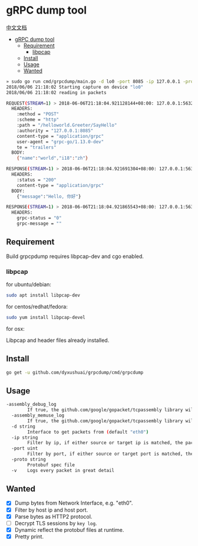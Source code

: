 # gRPC dump tool

[中文文档](README-zh.md)

<!-- TOC -->

- [gRPC dump tool](#grpc-dump-tool)
  - [Requirement](#requirement)
    - [libpcap](#libpcap)
  - [Install](#install)
  - [Usage](#usage)
  - [Wanted](#wanted)

<!-- /TOC -->

```sh
» sudo go run cmd/grpcdump/main.go -d lo0 -port 8085 -ip 127.0.0.1 -proto ./grpc_example/helloworld/helloworld/helloworld.proto
2018/06/06 21:18:02 Starting capture on device "lo0"
2018/06/06 21:18:02 reading in packets

REQUEST(STREAM=1) > 2018-06-06T21:18:04.921128144+08:00: 127.0.0.1:56327 ---> 127.0.0.1:8085
  HEADERS:
    :method = "POST"
    :scheme = "http"
    :path = "/helloworld.Greeter/SayHello"
    :authority = "127.0.0.1:8085"
    content-type = "application/grpc"
    user-agent = "grpc-go/1.13.0-dev"
    te = "trailers"
  BODY:
    {"name":"world","i18":"zh"}

RESPONSE(STREAM=1) > 2018-06-06T21:18:04.921691304+08:00: 127.0.0.1:56327 <--- 127.0.0.1:8085
  HEADERS:
    :status = "200"
    content-type = "application/grpc"
  BODY:
    {"message":"Hello, 你好"}

RESPONSE(STREAM=1) > 2018-06-06T21:18:04.921865543+08:00: 127.0.0.1:56327 <--- 127.0.0.1:8085
  HEADERS:
    grpc-status = "0"
    grpc-message = ""
```

## Requirement

Build grpcpdump requires libpcap-dev and cgo enabled.

### libpcap

for ubuntu/debian:

```sh
sudo apt install libpcap-dev
```

for centos/redhat/fedora:

```sh
sudo yum install libpcap-devel
```

for osx:

Libpcap and header files already installed.

## Install

```sh
go get -u github.com/dyxushuai/grpcdump/cmd/grpcdump
```

## Usage

```sh
-assembly_debug_log
        If true, the github.com/google/gopacket/tcpassembly library will log verbose debugging information (at least one line per packet)
  -assembly_memuse_log
        If true, the github.com/google/gopacket/tcpassembly library will log information regarding its memory use every once in a while.
  -d string
        Interface to get packets from (default "eth0")
  -ip string
        Filter by ip, if either source or target ip is matched, the packet will be processed
  -port uint
        Filter by port, if either source or target port is matched, the packet will be processed.
  -proto string
        Protobuf spec file
  -v    Logs every packet in great detail
```

## Wanted

- [x] Dump bytes from Network Interface, e.g. "eth0".
- [x] Filter by host ip and host port.
- [x] Parse bytes as HTTP2 protocol.
- [ ] Decrypt TLS sessions by `key log`.
- [x] Dynamic reflect the protobuf files at runtime.
- [x] Pretty print.